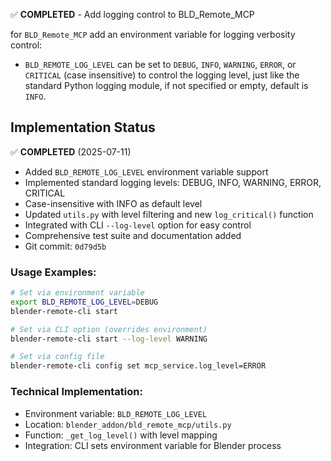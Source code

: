 ✅ **COMPLETED** - Add logging control to BLD_Remote_MCP

for `BLD_Remote_MCP` add an environment variable for logging verbosity control:
- `BLD_REMOTE_LOG_LEVEL` can be set to `DEBUG`, `INFO`, `WARNING`, `ERROR`, or `CRITICAL` (case insensitive) to control the logging level, just like the standard Python logging module, if not specified or empty, default is `INFO`.

## Implementation Status

✅ **COMPLETED** (2025-07-11)
- Added `BLD_REMOTE_LOG_LEVEL` environment variable support
- Implemented standard logging levels: DEBUG, INFO, WARNING, ERROR, CRITICAL
- Case-insensitive with INFO as default level
- Updated `utils.py` with level filtering and new `log_critical()` function
- Integrated with CLI `--log-level` option for easy control
- Comprehensive test suite and documentation added
- Git commit: `0d79d5b`

### Usage Examples:
```bash
# Set via environment variable
export BLD_REMOTE_LOG_LEVEL=DEBUG
blender-remote-cli start

# Set via CLI option (overrides environment)
blender-remote-cli start --log-level WARNING

# Set via config file
blender-remote-cli config set mcp_service.log_level=ERROR
```

### Technical Implementation:
- Environment variable: `BLD_REMOTE_LOG_LEVEL`
- Location: `blender_addon/bld_remote_mcp/utils.py`
- Function: `_get_log_level()` with level mapping
- Integration: CLI sets environment variable for Blender process